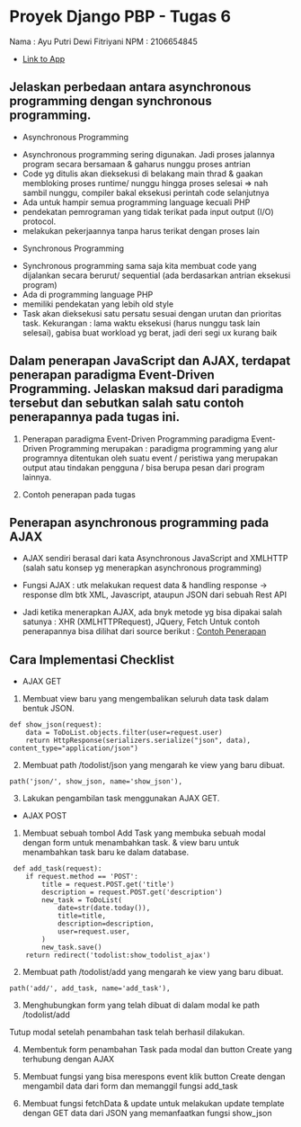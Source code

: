 # Proyek Django PBP - Tugas 6

Nama    : Ayu Putri Dewi Fitriyani
NPM     : 2106654845

* [Link to App ](https://pbp-todolist-ayu.herokuapp.com/todolist/login/)

## Jelaskan perbedaan antara asynchronous programming dengan synchronous programming.

* Asynchronous Programming
- Asynchronous programming sering digunakan. Jadi proses jalannya program secara bersamaan & gaharus nunggu proses antrian
- Code yg ditulis akan dieksekusi di belakang main thrad & gaakan membloking proses runtime/ nunggu hingga proses selesai => nah sambil nunggu, compiler bakal eksekusi perintah code selanjutnya
- Ada untuk hampir semua programming language kecuali PHP
-  pendekatan pemrograman yang tidak terikat pada input output (I/O)  protocol.
- melakukan pekerjaannya tanpa harus terikat dengan proses lain

* Synchronous Programming
- Synchronous programming sama saja kita membuat code yang dijalankan secara berurut/ sequential (ada berdasarkan antrian eksekusi program)
- Ada di programming language PHP
- memiliki pendekatan yang lebih old style
- Task akan dieksekusi satu persatu sesuai dengan urutan dan prioritas task.
Kekurangan : lama waktu eksekusi (harus nunggu task lain selesai), gabisa buat workload yg berat, jadi deri segi ux kurang baik

##  Dalam penerapan JavaScript dan AJAX, terdapat penerapan paradigma Event-Driven Programming. Jelaskan maksud dari paradigma tersebut dan sebutkan salah satu contoh penerapannya pada tugas ini.

1. Penerapan paradigma Event-Driven Programming
 paradigma Event-Driven Programming merupakan : paradigma programming yang alur programnya ditentukan oleh suatu event / peristiwa yang merupakan output atau tindakan pengguna / bisa berupa pesan dari program lainnya.

2. Contoh penerapan pada tugas 


## Penerapan asynchronous programming pada AJAX

* AJAX sendiri berasal dari kata Asynchronous JavaScript and XMLHTTP (salah satu konsep yg menerapkan asynchronous programming)

* Fungsi AJAX : utk melakukan request data & handling response -> response dlm btk XML, Javascript, ataupun JSON dari sebuah Rest API

* Jadi ketika menerapkan AJAX, ada bnyk metode yg bisa dipakai salah satunya : XHR (XMLHTTPRequest), JQuery, Fetch
Untuk contoh penerapannya bisa dilihat dari source berikut : [Contoh Penerapan](https://www.dicoding.com/blog/mengenal-fungsi-asynchronous-request-pada-javascript/)  

## Cara Implementasi Checklist 

* AJAX GET

 1. Membuat view baru yang mengembalikan seluruh data task dalam bentuk JSON.

```shell
def show_json(request):
    data = ToDoList.objects.filter(user=request.user)
    return HttpResponse(serializers.serialize("json", data), content_type="application/json")
```

 2. Membuat path /todolist/json yang mengarah ke view yang baru dibuat.
```shell
path('json/', show_json, name='show_json'),
```

 3. Lakukan pengambilan task menggunakan AJAX GET.
 
 * AJAX POST

 1. Membuat sebuah tombol Add Task yang membuka sebuah modal dengan form untuk menambahkan task. &  view baru untuk menambahkan task baru ke dalam database.

```shell
 def add_task(request):
    if request.method == 'POST':
        title = request.POST.get('title')
        description = request.POST.get('description')
        new_task = ToDoList(
            date=str(date.today()),
            title=title, 
            description=description,
            user=request.user,
        )
        new_task.save()
    return redirect('todolist:show_todolist_ajax')
```
 
 2. Membuat path /todolist/add yang mengarah ke view yang baru dibuat.

```shell
path('add/', add_task, name='add_task'),
```

 3. Menghubungkan form yang telah dibuat di dalam modal ke path /todolist/add

 Tutup modal setelah penambahan task telah berhasil dilakukan.

 4. Membentuk form penambahan Task pada modal dan button Create yang terhubung dengan AJAX
 
 5. Membuat fungsi yang bisa merespons event klik button Create dengan mengambil data dari form dan memanggil fungsi add_task
 
 6. Membuat fungsi fetchData & update untuk melakukan update template dengan GET data dari JSON yang memanfaatkan fungsi show_json

 